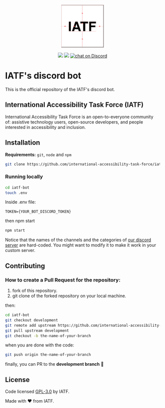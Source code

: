 <p align="center">
    <img src="https://github.com/international-accessibility-task-force/iatf-bot/blob/master/lib/assets/images/logo-center-rules-black-and-white.png"
        height="138">
</p>
<p align="center">
    <a href="https://github.com/international-accessibility-task-force/iatf-bot/graphs/contributors" alt="Contributors">
        <img src="https://img.shields.io/github/contributors/international-accessibility-task-force/iatf-bot" /></a>
    <a href="https://github.com/international-accessibility-task-force/iatf-bot/pulse" alt="Activity">
        <img src="https://img.shields.io/github/commit-activity/m/international-accessibility-task-force/iatf-bot" /></a>
    <a href="https://discord.gg/D8brSJSpaZ">
        <img src="https://img.shields.io/discord/1014599739230130267?logo=discord"
            alt="chat on Discord"></a>
</p>

# IATF's discord bot

This is the official repository of the IATF's discord bot.

## International Accessibility Task Force (IATF)

International Accessibility Task Force is an open-to-everyone community of: assistive technology users, open-source developers, and people interested in accessibility and inclusion.

## Installation

**Requirements:** `git`, `node` and `npm`

```sh
git clone https://github.com/international-accessibility-task-force/iatf-bot.git
```

### Running locally

```sh
cd iatf-bot
touch .env
```

Inside .env file:
```
TOKEN={YOUR_BOT_DISCORD_TOKEN}
```

then npm start
```sh
npm start
```

Notice that the names of the channels and the categories of [our discord server](https://discord.gg/D8brSJSpaZ) are hard-coded. You might want to modify it to make it work in your custom server.

## Contributing

### How to create a Pull Request for the repository:

1. fork of this repository.
1. git clone of the forked repository on your local machine.

then:
```sh
cd iatf-bot
git checkout development
git remote add upstream https://github.com/international-accessibility-task-force/iatf-bot.git
git pull upstream development
git checkout -b the-name-of-your-branch
```

when you are done with the code:

```sh
git push origin the-name-of-your-branch
```

finally, you can PR to the **development branch** 🎉


## License
Code licensed [GPL-3.0](https://choosealicense.com/licenses/gpl-3.0/) by IATF.

Made with ❤️ from IATF.
